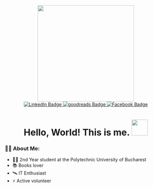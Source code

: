 <div id="header" align="center">
  <img src="https://64.media.tumblr.com/a0327431d3a28ea89ce3c7fb7a6b5899/tumblr_op5wogT62C1wo8ldmo1_500.gifv" width="300"/>

  <div id="badges">
    <a href="https://www.linkedin.com/in/alexandra-liferi-0b1361206/">
      <img src="https://img.shields.io/badge/LinkedIn-blue?style=for-the-badge&logo=linkedin&logoColor=white" alt="LinkedIn Badge"/>
    </a>    
     <a href="https://www.goodreads.com/user/show/43559274-ela">
      <img src="https://img.shields.io/badge/Goodreads-gray?style=for-the-badge&logo=goodreads&logoColor=white" alt="goodreads Badge"/>
    </a>  
    <a href="https://www.facebook.com/Liferi.Alexandra.Elena">
      <img src="https://img.shields.io/badge/Facebook-blue?style=for-the-badge&logo=facebook&logoColor=white" alt="Facebook Badge"/>
    </a>
    <h1>
      Hello, World! This is me. 
      <img src="https://i.pinimg.com/originals/cf/72/34/cf72349b20d04ebb047141bc851e9cc9.png" width="50px"/>
    </h1>
  </div>
</div>






### 👨‍💻 About Me:

- 👷‍♂️	2nd Year student at the Polytechnic University of Bucharest
- 📚 Books lover
- 🛰️ IT Enthusiast 
- ⚡ Active volunteer 

